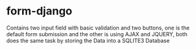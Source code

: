 # form-django

Contains two input field with basic validation and two buttons, one is the default form submission and the other is using AJAX and JQUERY, both does the same task by storing the Data into a SQLITE3 Database
